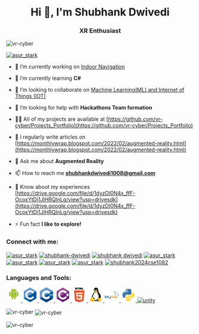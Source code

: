 <h1 align="center">Hi 👋, I'm Shubhank Dwivedi</h1>
<h3 align="center">XR Enthusiast</h3>

<p align="left"> <img src="https://komarev.com/ghpvc/?username=vr-cyber&label=Profile%20views&color=0e75b6&style=flat" alt="vr-cyber" /> </p>

<p align="left"> <a href="https://twitter.com/asur_stark" target="blank"><img src="https://img.shields.io/twitter/follow/asur_stark?logo=twitter&style=for-the-badge" alt="asur_stark" /></a> </p>

- 🔭 I’m currently working on [Indoor Navigation](https://mega.nz/file/NqZyAYbK#JJqbiAMiRV-TNMxWWXB4RnhHn5Gv3-XOnqMS5NlZULA)

- 🌱 I’m currently learning **C#**

- 👯 I’m looking to collaborate on [Machine Learning(ML) and Internet of Things (IOT)](https://github.com/vr-cyber/Projects_Portfolio)

- 🤝 I’m looking for help with **Hackathons Team formation**

- 👨‍💻 All of my projects are available at [https://github.com/vr-cyber/Projects_Portfolio](https://github.com/vr-cyber/Projects_Portfolio)

- 📝 I regularly write articles on [https://monthlywrap.blogspot.com/2022/02/augmented-reality.html](https://monthlywrap.blogspot.com/2022/02/augmented-reality.html)

- 💬 Ask me about **Augmented Reality**

- 📫 How to reach me **shubhankdwivedi1008@gmail.com**

- 📄 Know about my experiences [https://drive.google.com/file/d/1dyzDI0N4x_ffF-OcoxYtDi1JlHRQlnLg/view?usp=drivesdk](https://drive.google.com/file/d/1dyzDI0N4x_ffF-OcoxYtDi1JlHRQlnLg/view?usp=drivesdk)

- ⚡ Fun fact **I like to explore!**

<h3 align="left">Connect with me:</h3>
<p align="left">
<a href="https://twitter.com/asur_stark" target="blank"><img align="center" src="https://raw.githubusercontent.com/rahuldkjain/github-profile-readme-generator/master/src/images/icons/Social/twitter.svg" alt="asur_stark" height="30" width="40" /></a>
<a href="https://linkedin.com/in/shubhank-dwivedi" target="blank"><img align="center" src="https://raw.githubusercontent.com/rahuldkjain/github-profile-readme-generator/master/src/images/icons/Social/linked-in-alt.svg" alt="shubhank-dwivedi" height="30" width="40" /></a>
<a href="https://www.youtube.com/c/shubhank dwivedi" target="blank"><img align="center" src="https://raw.githubusercontent.com/rahuldkjain/github-profile-readme-generator/master/src/images/icons/Social/youtube.svg" alt="shubhank dwivedi" height="30" width="40" /></a>
<a href="https://www.codechef.com/users/asur_stark" target="blank"><img align="center" src="https://cdn.jsdelivr.net/npm/simple-icons@3.1.0/icons/codechef.svg" alt="asur_stark" height="30" width="40" /></a>
<a href="https://www.hackerrank.com/asur_stark" target="blank"><img align="center" src="https://raw.githubusercontent.com/rahuldkjain/github-profile-readme-generator/master/src/images/icons/Social/hackerrank.svg" alt="asur_stark" height="30" width="40" /></a>
<a href="https://codeforces.com/profile/asur_stark" target="blank"><img align="center" src="https://raw.githubusercontent.com/rahuldkjain/github-profile-readme-generator/master/src/images/icons/Social/codeforces.svg" alt="asur_stark" height="30" width="40" /></a>
<a href="https://www.leetcode.com/asur_stark" target="blank"><img align="center" src="https://raw.githubusercontent.com/rahuldkjain/github-profile-readme-generator/master/src/images/icons/Social/leet-code.svg" alt="asur_stark" height="30" width="40" /></a>
<a href="https://auth.geeksforgeeks.org/user/shubhank2024cse1082" target="blank"><img align="center" src="https://raw.githubusercontent.com/rahuldkjain/github-profile-readme-generator/master/src/images/icons/Social/geeks-for-geeks.svg" alt="shubhank2024cse1082" height="30" width="40" /></a>
</p>

<h3 align="left">Languages and Tools:</h3>
<p align="left"> <a href="https://developer.android.com" target="_blank" rel="noreferrer"> <img src="https://raw.githubusercontent.com/devicons/devicon/master/icons/android/android-original-wordmark.svg" alt="android" width="40" height="40"/> </a> <a href="https://www.cprogramming.com/" target="_blank" rel="noreferrer"> <img src="https://raw.githubusercontent.com/devicons/devicon/master/icons/c/c-original.svg" alt="c" width="40" height="40"/> </a> <a href="https://www.w3schools.com/cpp/" target="_blank" rel="noreferrer"> <img src="https://raw.githubusercontent.com/devicons/devicon/master/icons/cplusplus/cplusplus-original.svg" alt="cplusplus" width="40" height="40"/> </a> <a href="https://www.w3schools.com/cs/" target="_blank" rel="noreferrer"> <img src="https://raw.githubusercontent.com/devicons/devicon/master/icons/csharp/csharp-original.svg" alt="csharp" width="40" height="40"/> </a> <a href="https://www.w3.org/html/" target="_blank" rel="noreferrer"> <img src="https://raw.githubusercontent.com/devicons/devicon/master/icons/html5/html5-original-wordmark.svg" alt="html5" width="40" height="40"/> </a> <a href="https://www.linux.org/" target="_blank" rel="noreferrer"> <img src="https://raw.githubusercontent.com/devicons/devicon/master/icons/linux/linux-original.svg" alt="linux" width="40" height="40"/> </a> <a href="https://www.mysql.com/" target="_blank" rel="noreferrer"> <img src="https://raw.githubusercontent.com/devicons/devicon/master/icons/mysql/mysql-original-wordmark.svg" alt="mysql" width="40" height="40"/> </a> <a href="https://www.python.org" target="_blank" rel="noreferrer"> <img src="https://raw.githubusercontent.com/devicons/devicon/master/icons/python/python-original.svg" alt="python" width="40" height="40"/> </a> <a href="https://unity.com/" target="_blank" rel="noreferrer"> <img src="https://www.vectorlogo.zone/logos/unity3d/unity3d-icon.svg" alt="unity" width="40" height="40"/> </a> </p>

<p><img align="left" src="https://github-readme-stats.vercel.app/api/top-langs?username=vr-cyber&show_icons=true&locale=en&layout=compact" alt="vr-cyber" /></p>

<p>&nbsp;<img align="center" src="https://github-readme-stats.vercel.app/api?username=vr-cyber&show_icons=true&locale=en" alt="vr-cyber" /></p>

<p><img align="center" src="https://github-readme-streak-stats.herokuapp.com/?user=vr-cyber&" alt="vr-cyber" /></p>
